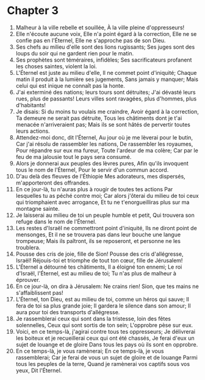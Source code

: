 # Chapter 3

1. Malheur à la ville rebelle et souillée, À la ville pleine d'oppresseurs!
2. Elle n'écoute aucune voix, Elle n'a point égard à la correction, Elle ne se confie pas en l'Éternel, Elle ne s'approche pas de son Dieu.
3. Ses chefs au milieu d'elle sont des lions rugissants; Ses juges sont des loups du soir qui ne gardent rien pour le matin.
4. Ses prophètes sont téméraires, infidèles; Ses sacrificateurs profanent les choses saintes, violent la loi.
5. L'Éternel est juste au milieu d'elle, Il ne commet point d'iniquité; Chaque matin il produit à la lumière ses jugements, Sans jamais y manquer; Mais celui qui est inique ne connaît pas la honte.
6. J'ai exterminé des nations; leurs tours sont détruites; J'ai dévasté leurs rues, plus de passants! Leurs villes sont ravagées, plus d'hommes, plus d'habitants!
7. Je disais: Si du moins tu voulais me craindre, Avoir égard à la correction, Ta demeure ne serait pas détruite, Tous les châtiments dont je t'ai menacée n'arriveraient pas; Mais ils se sont hâtés de pervertir toutes leurs actions.
8. Attendez-moi donc, dit l'Éternel, Au jour où je me lèverai pour le butin, Car j'ai résolu de rassembler les nations, De rassembler les royaumes, Pour répandre sur eux ma fureur, Toute l'ardeur de ma colère; Car par le feu de ma jalousie tout le pays sera consumé.
9. Alors je donnerai aux peuples des lèvres pures, Afin qu'ils invoquent tous le nom de l'Éternel, Pour le servir d'un commun accord.
10. D'au delà des fleuves de l'Éthiopie Mes adorateurs, mes dispersés, m'apporteront des offrandes.
11. En ce jour-là, tu n'auras plus à rougir de toutes tes actions Par lesquelles tu as péché contre moi; Car alors j'ôterai du milieu de toi ceux qui triomphaient avec arrogance, Et tu ne t'enorgueilliras plus sur ma montagne sainte.
12. Je laisserai au milieu de toi un peuple humble et petit, Qui trouvera son refuge dans le nom de l'Éternel.
13. Les restes d'Israël ne commettront point d'iniquité, Ils ne diront point de mensonges, Et il ne se trouvera pas dans leur bouche une langue trompeuse; Mais ils paîtront, ils se reposeront, et personne ne les troublera.
14. Pousse des cris de joie, fille de Sion! Pousse des cris d'allégresse, Israël! Réjouis-toi et triomphe de tout ton cœur, fille de Jérusalem!
15. L'Éternel a détourné tes châtiments, Il a éloigné ton ennemi; Le roi d'Israël, l'Éternel, est au milieu de toi; Tu n'as plus de malheur à éprouver.
16. En ce jour-là, on dira à Jérusalem: Ne crains rien! Sion, que tes mains ne s'affaiblissent pas!
17. L'Éternel, ton Dieu, est au milieu de toi, comme un héros qui sauve; Il fera de toi sa plus grande joie; Il gardera le silence dans son amour; Il aura pour toi des transports d'allégresse.
18. Je rassemblerai ceux qui sont dans la tristesse, loin des fêtes solennelles, Ceux qui sont sortis de ton sein; L'opprobre pèse sur eux.
19. Voici, en ce temps-là, j'agirai contre tous tes oppresseurs; Je délivrerai les boiteux et je recueillerai ceux qui ont été chassés, Je ferai d'eux un sujet de louange et de gloire Dans tous les pays où ils sont en opprobre.
20. En ce temps-là, je vous ramènerai; En ce temps-là, je vous rassemblerai; Car je ferai de vous un sujet de gloire et de louange Parmi tous les peuples de la terre, Quand je ramènerai vos captifs sous vos yeux, Dit l'Éternel.

